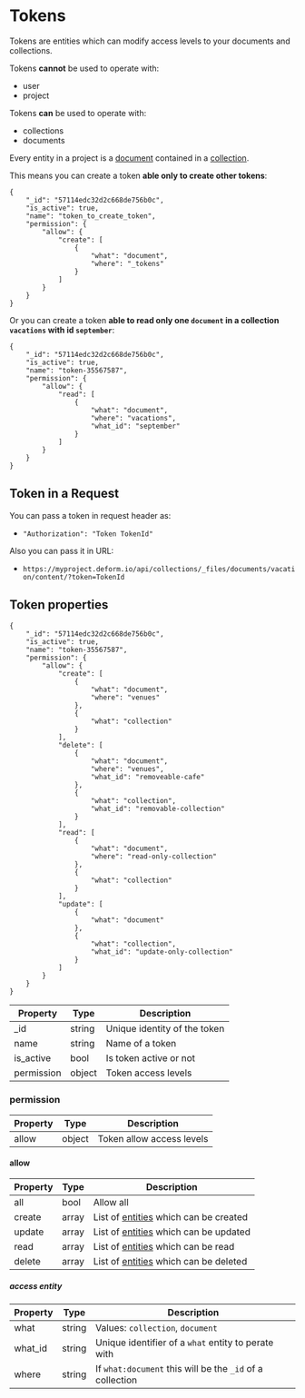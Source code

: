 # Tokens

Tokens are entities which can modify access levels to your documents and collections. 

Tokens **cannot** be used to operate with:
  
  * user
  * project

Tokens **can** be used to operate with:
  
  * collections
  * documents

Every entity in a project is a [document](/documents/) contained in a [collection](/collections/). 

This means you can create a token **able only to create other tokens**:

    {
	    "_id": "57114edc32d2c668de756b0c",
	    "is_active": true,
	    "name": "token_to_create_token",
	    "permission": {
	        "allow": {
	            "create": [
	                {
	                    "what": "document",
	                    "where": "_tokens"
	                }
	            ]
	        }
	    }
	}


Or you can create a token **able to read only one `document` in a collection `vacations` with id `september`**:

    {
	    "_id": "57114edc32d2c668de756b0c",
	    "is_active": true,
	    "name": "token-35567587",
	    "permission": {
	        "allow": {
	            "read": [
	                {
	                    "what": "document",
	                    "where": "vacations",
	                    "what_id": "september"
	                }
	            ]
	        }
	    }
	}


## Token in a Request

You can pass a token in request header as:

  * `"Authorization": "Token TokenId"`

Also you can pass it in URL:
  
  * `https://myproject.deform.io/api/collections/_files/documents/vacation/content/?token=TokenId`



## Token properties

	{
	    "_id": "57114edc32d2c668de756b0c",
	    "is_active": true,
	    "name": "token-35567587",
	    "permission": {
	        "allow": {
	            "create": [
	                {
	                    "what": "document",
	                    "where": "venues"
	                },
	                {
	                    "what": "collection"
	                }
	            ],
	            "delete": [
	                {
	                    "what": "document",
	                    "where": "venues",
	                    "what_id": "removeable-cafe"
	                },
	                {
	                    "what": "collection",
	                    "what_id": "removable-collection"
	                }
	            ],
	            "read": [
	                {
	                    "what": "document",
	                    "where": "read-only-collection"
	                },
	                {
	                    "what": "collection"
	                }
	            ],
	            "update": [
	                {
	                    "what": "document"
	                },
	                {
	                    "what": "collection",
	                    "what_id": "update-only-collection"
	                }
	            ]
	        }
	    }
	}


Property      | Type          | Description
--------------|---------------|-------------
\_id          | string        | Unique identity of the token
name          | string        | Name of a token
is\_active    | bool          | Is token active or not
permission    | object        | Token access levels


### permission

Property     | Type          | Description
-------------|---------------|-------------
allow        | object        | Token allow access levels


#### allow

Property     | Type          | Description
-------------|---------------|-------------
all          | bool          | Allow all
create       | array         | List of [entities](/tokens/#access-entity) which can be created
update       | array         | List of [entities](/tokens/#access-entity) which can be updated
read         | array         | List of [entities](/tokens/#access-entity) which can be read
delete       | array         | List of [entities](/tokens/#access-entity) which can be deleted


##### access entity

Property      | Type          | Description
--------------|---------------|-------------
what          | string        | Values: `collection`, `document`
what\_id      | string        | Unique identifier of a `what` entity to perate with
where         | string        | If `what:document` this will be the `_id` of a collection

